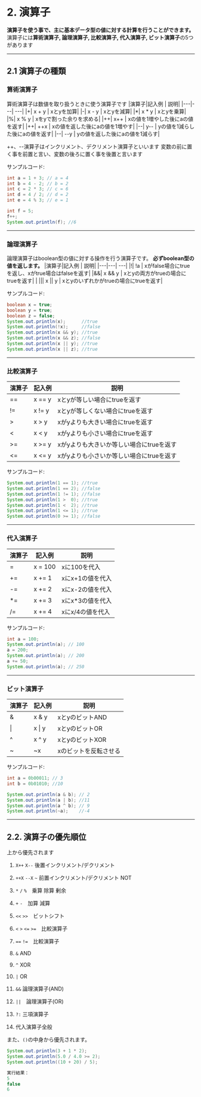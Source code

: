# 2. 演算子

**演算子を使う事で、主に基本データ型の値に対する計算を行うことができます。**
演算子には**算術演算子, 論理演算子, 比較演算子, 代入演算子, ビット演算子**の5つがあります

***

## 2.1 演算子の種類

### 算術演算子

算術演算子は数値を取り扱うときに使う演算子です
|演算子|記入例 | 説明|
|---|---| ---|
|+| x + y | xとyを加算|
|-| x - y | xとyを減算|
|*| x * y | xとyを乗算|
|%| x % y | xをyで割った余りを求める|
|++| x++ | xの値を1増やした後にaの値を返す|
|++| ++x | xの値を返した後にaの値を1増やす|
|--| y-- | yの値を1減らした後にaの値を返す|
|--| --y | yの値を返した後にaの値を1減らす|

++、--演算子はインクリメント、デクリメント演算子といいます
変数の前に置く事を前置と言い、変数の後ろに置く事を後置と言います

サンプルコード:

~~~java
int a = 1 + 3; // a = 4
int b = 4 - 2; // b = 2
int c = 2 * 3; // c = 6
int d = 4 / 2; // d = 2
int e = 4 % 3; // e = 1

int f = 5;
f++;
System.out.println(f); //6
~~~

***

### 論理演算子

論理演算子はboolean型の値に対する操作を行う演算子です。
**必ずboolean型の値を返します。**
|演算子|記入例 | 説明|
|---|---| ---|
|!| !a | xがfalse場合にtrueを返し、xがtrue場合はfalseを返す|
|&&| x && y | xとyの両方がtrueの場合にtrueを返す|
| \|\|| x \|\| y | xとyのいずれかがtrueの場合にtrueを返す|

サンプルコード:

~~~java
boolean x = true;
boolean y = true;
boolean z = false;
System.out.println(x);      //true
System.out.println(!x);     //false
System.out.println(x && y); //true
System.out.println(x && z); //false
System.out.println(x || y); //true
System.out.println(x || z); //true
~~~

***

### 比較演算子

|演算子|記入例 | 説明|
|---|---| ---|
|==| x == y | xとyが等しい場合にtrueを返す|
|!=| x != y | xとyが等しくない場合にtrueを返す|
| >| x > y | xがyよりも大きい場合にtrueを返す|
| <| x < y | xがyよりも小さい場合にtrueを返す|
|>=| x >= y| xがyよりも大きいか等しい場合にtrueを返す|
|<=| x <= y| xがyよりも小さいか等しい場合にtrueを返す|

サンプルコード:

~~~java
System.out.println(1 == 1); //true
System.out.println(1 == 2); //false
System.out.println(1 != 1); //false
System.out.println(1 >  0); //true
System.out.println(1 <  2); //true
System.out.println(1 <= 1); //true
System.out.println(0 >= 1); //false
~~~

***

### 代入演算子

|演算子|記入例 | 説明|
|---|---| ---|
|= | x = 100 | xに100を代入 |
|+=| x += 1  | xにx+1の値を代入|
|-=| x += 2  | xにx-2の値を代入|
|*=| x += 3  | xにx\*3の値を代入|
|/=| x += 4  | xにx/4の値を代入|

サンプルコード:

~~~java
int a = 100;
System.out.println(a); // 100
a = 200;
System.out.println(a); // 200
a += 50;
System.out.println(a); // 250
~~~

***

### ビット演算子

|演算子|記入例 | 説明|
|---|---| ---|
|& | x & y | xとyのビットAND |
|\| | x \| y | xとyのビットOR |
|^ | x ^ y | xとyのビットXOR |
|~ | ~x  | xのビットを反転させる |

サンプルコード:

~~~java
int a = 0b00011; // 3
int b = 0b01010; //10

System.out.println(a & b); // 2
System.out.println(a | b); //11
System.out.println(a ^ b); // 9
System.out.println(~a);    //-4

~~~

***

## 2.2. 演算子の優先順位

上から優先されます

1. `X++` `X--` 後置インクリメント/デクリメント

2. `++X` `--X` `~` 前置インクリメント/デクリメント  NOT

3. `*` `/` `%`　乗算 除算 剰余

4. `+` `-`　加算 減算

5. `<<` `>>`　ビットシフト

6. `<` `>` `<=` `>=`　比較演算子

7. `==` `!=`　比較演算子

8. `&` AND

9. `^` XOR

10. `|` OR

11. `&&` 論理演算子(AND)

12. `||`　論理演算子(OR)

13. `?:` 三項演算子

14. 代入演算子全般

また、`()`の中身から優先されます。

~~~java
System.out.println(3 + 1 * 2);
System.out.println(5.0 / 4.0 >= 2);
System.out.println((10 + 20) / 5);
~~~

~~~java
実行結果：
5
false
6
~~~
